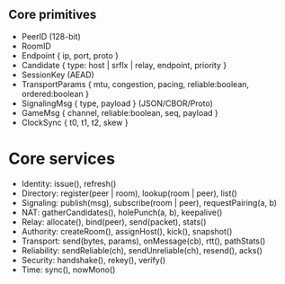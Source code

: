 ## Core primitives
- PeerID (128-bit)
- RoomID
- Endpoint { ip, port, proto }
- Candidate { type: host | srflx | relay, endpoint, priority }
- SessionKey (AEAD)
- TransportParams { mtu, congestion, pacing, reliable:boolean, ordered:boolean }
- SignalingMsg { type, payload } (JSON/CBOR/Proto)
- GameMsg { channel, reliable:boolean, seq, payload }
- ClockSync { t0, t1, t2, skew }

# Core services
- Identity: issue(), refresh()
- Directory: register(peer | room), lookup(room | peer), list()
- Signaling: publish(msg), subscribe(room | peer), requestPairing(a, b)
- NAT: gatherCandidates(), holePunch(a, b), keepalive()
- Relay: allocate(), bind(peer), send(packet), stats()
- Authority: createRoom(), assignHost(), kick(), snapshot()
- Transport: send(bytes, params), onMessage(cb), rtt(), pathStats()
- Reliability: sendReliable(ch), sendUnreliable(ch), resend(), acks()
- Security: handshake(), rekey(), verify()
- Time: sync(), nowMono()
